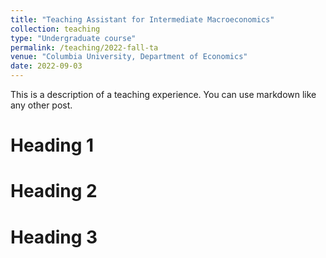 ```yaml
---
title: "Teaching Assistant for Intermediate Macroeconomics"
collection: teaching
type: "Undergraduate course"
permalink: /teaching/2022-fall-ta
venue: "Columbia University, Department of Economics"
date: 2022-09-03
---
```


This is a description of a teaching experience. You can use markdown like any other post.

Heading 1
======

Heading 2
======

Heading 3
======

